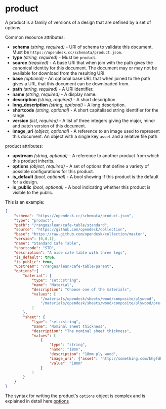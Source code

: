 # product

A product is a family of versions of a design that are defined by a set of options.

Common resource attributes:

+ **schema** *(string, required)* - URI of schema to validate this document. Must be ```https://opendesk.cc/schemata/product.json```.
+ **type** *(string, required)* - Must be ```product```.
+ **source** *(required)* - A base URI that when join with the path gives the canonical identity for this document. The document may or may not be available for download from the resulting URI.
+ **base** *(optional)* - An optional base URL that when joined to the path gives a URL that this document can be downloaded from. 
+ **path** *(string, required)* - A URI identifier.
+ **name** *(string, required)* - A display name.
+ **description** *(string, required)* - A short description.
+ **long_description** *(string, optional)* - A long description.
+ **shortcode** *(string, optional)* - A short capitalised string identifier for the range.
+ **version** *(list, required)* - A list of three integers giving the major, minor and patch version of this document.
+ **image_uri** *(object, optional)* - A reference to an image used to represent this document. An object with a single key ```asset``` and a relative file path.

product attributes:

+ **upstream** *(string, optional)* - A reference to another product from which this product inherits.
+ **options** *(object, required)* - A set of options that define a variety of possible configurations for this product.
+ **is_default** *(bool, optional)* - A bool showing if this product is the default for a design.
+ **is_public** *(bool, optional)* - A bool indicating whether this product is visible to the public.

This is an example:

```json
{
    "schema": "https://opendesk.cc/schemata/product.json",
    "type": "product",
    "path": "/ranges/lean/cafe-table/standard",
    "source": "https://github.com/opendesk/collection",
    "base": "https://raw.github.com/opendesk/collection/master",
    "version": [0,0,1],
    "name": "Standard Cafe Table",
    "shortcode": "STD",
    "description": "A nice cafe table with three legs",
    "is_default": true,
    "is_public": true,
    "upstream": "/ranges/lean/cafe-table/parent",
    "options":{
        "material": {
            "type": "set::string",
            "name": "Material",
            "description": "Choose one of the materials",
            "values": [
                "/materials/opendesk/sheets/wood/composite/plywood",
                "/materials/opendesk/sheets/wood/composite/plywood/pre-laminated-plywood/wisa-multiwall"
            ]
        },
        "sheet": {
            "type": "set::string",
            "name": "Nominal sheet thickness",
            "description": "The nominal sheet thickness",
            "values": [
                {
                    "type": "string",
                    "name": "18mm",
                    "description": "18mm ply wood",
                    "image_uri": {"asset": "http://something.com/khgfdkyg.png"},
                    "value": "18mm"
                }
            ]
        }
    }
}
```

The syntax for writing the product's ```options``` object is complex and is explained in detail here [options](options.md)





